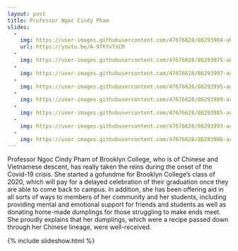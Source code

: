 ```yaml
---
layout: post
title: Professor Ngoc Cindy Pham 
slides:
  -
    img: https://user-images.githubusercontent.com/47676628/86293984-ab956b80-bbc1-11ea-98b4-309d87f43bce.jpg
    url: https://youtu.be/A-9TKYvTxCM
  -
    img: https://user-images.githubusercontent.com/47676628/86293975-a89a7b00-bbc1-11ea-9bd9-8dd6c9c161de.jpg
  -
    img: https://user-images.githubusercontent.com/47676628/86293997-adf7c580-bbc1-11ea-98dc-2cc3e3063836.jpg
  -
    img: https://user-images.githubusercontent.com/47676628/86293995-ad5f2f00-bbc1-11ea-9f98-5c15872a85c2.jpg
  -
    img: https://user-images.githubusercontent.com/47676628/86293989-acc69880-bbc1-11ea-88b4-23a19d20bcb1.jpg
  -
    img: https://user-images.githubusercontent.com/47676628/86293985-ac2e0200-bbc1-11ea-88dd-8948b699d664.jpg
  -
    img: https://user-images.githubusercontent.com/47676628/86293993-acc69880-bbc1-11ea-9d61-41c6491ca0cf.jpg
  -
    img: https://user-images.githubusercontent.com/47676628/86293986-ac2e0200-bbc1-11ea-9fae-e6286e901721.jpg 
---
```


Professor Ngoc Cindy Pham of Brooklyn College, who is of Chinese and Vietnamese descent, has really taken the reins during the onset of the Covid-19 crisis. She started a gofundme for Brooklyn College’s class of 2020, which will pay for a delayed celebration of their graduation once they are able to come back to campus. In addition, she has been offering aid in all sorts of ways to members of her community and her students, including providing mental and emotional support for friends and students as well as donating home-made dumplings for those struggling to make ends meet. She proudly explains that her dumplings, which were a recipe passed down  through her Chinese lineage, were well-received. 

{% include slideshow.html %}
